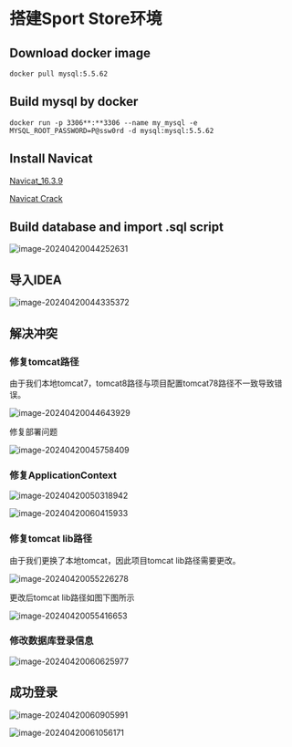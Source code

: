 # 搭建Sport Store环境

## Download docker image

```
docker pull mysql:5.5.62
```

## Build mysql by docker

```
docker run -p 3306**:**3306 --name my_mysql -e MYSQL_ROOT_PASSWORD=P@ssw0rd -d mysql:mysql:5.5.62
```

## Install Navicat

[Navicat_16.3.9](https://navicat.com/en/download/navicat-premium)

[Navicat Crack](https://github.com/LiJunYi2/navicat-keygen-16V/releases)

## Build database and import .sql script

![image-20240420044252631](./assets/image-20240420044252631.png)

## 导入IDEA

![image-20240420044335372](./assets/image-20240420044335372.png)

## 解决冲突

### 修复tomcat路径

由于我们本地tomcat7，tomcat8路径与项目配置tomcat78路径不一致导致错误。

![image-20240420044643929](./assets/image-20240420044643929.png)

修复部署问题

![image-20240420045758409](./assets/image-20240420045758409.png)

### 修复ApplicationContext

![image-20240420050318942](./assets/image-20240420050318942.png)

![image-20240420060415933](./assets/image-20240420060415933.png)

### 修复tomcat lib路径

由于我们更换了本地tomcat，因此项目tomcat lib路径需要更改。

![image-20240420055226278](./assets/image-20240420055226278.png)

更改后tomcat lib路径如图下图所示

![image-20240420055416653](./assets/image-20240420055416653.png)

### 修改数据库登录信息

![image-20240420060625977](./assets/image-20240420060625977.png)

## 成功登录

![image-20240420060905991](./assets/image-20240420060905991.png)

![image-20240420061056171](./assets/image-20240420061056171.png)
